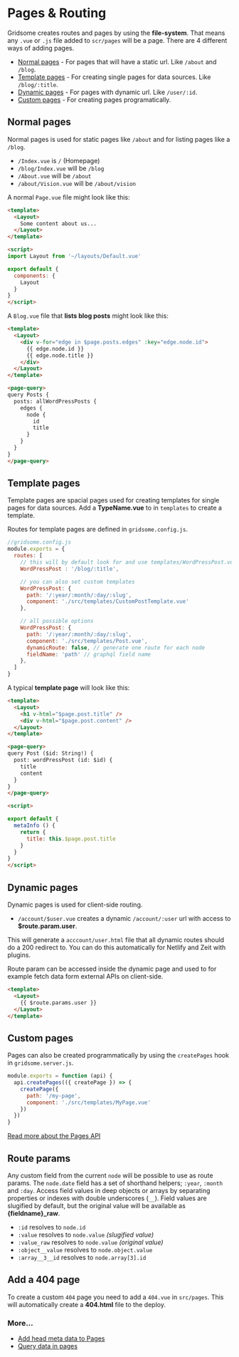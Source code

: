 # Pages & Routing
Gridsome creates routes and pages by using the **file-system**. That means any `.vue` or `.js` file added to `scr/pages` will be a page. There are 4 different ways of adding pages.

- [Normal pages](#normal-pages) - For pages that will have a static url. Like `/about` and `/blog`.
- [Template pages](#template-pages) - For creating single pages for data sources. Like `/blog/:title`.
- [Dynamic pages](#dynamic-pages) - For pages with dynamic url. Like `/user/:id`.
- [Custom pages](#custom-pages) - For creating pages programatically.

## Normal pages
Normal pages is used for static pages like `/about` and for listing pages like a `/blog`.

- `/Index.vue` is `/` (Homepage)
- `/blog/Index.vue` will be `/blog`
- `/About.vue` will be `/about`
- `/about/Vision.vue` will be `/about/vision`

A normal `Page.vue` file might look like this:

```html
<template>
  <Layout>
    Some content about us...
  </Layout>
</template>

<script>
import Layout from '~/layouts/Default.vue'

export default {
  components: {
    Layout
  }
}
</script>
```

A `Blog.vue` file that **lists blog posts** might look like this:

```html
<template>
  <Layout>
    <div v-for="edge in $page.posts.edges" :key="edge.node.id">
      {{ edge.node.id }}
      {{ edge.node.title }}
    </div>    
  </Layout>
</template>

<page-query>
query Posts {
  posts: allWordPressPosts {
    edges {
      node { 
        id
        title
      }
    }
  }
}
</page-query>
```

## Template pages

Template pages are spacial pages used for creating templates for single pages for data sources.
Add a **TypeName.vue** to in `templates` to create a template.

Routes for template pages are defined in `gridsome.config.js`.

```js
//gridsome.config.js
module.exports = {
  routes: [
    // this will by default look for and use templates/WordPressPost.vue
    WordPressPost : '/blog/:title',

    // you can also set custom templates
    WordPressPost: {
      path: '/:year/:month/:day/:slug',
      component: './src/templates/CustomPostTemplate.vue'
    },

    // all possible options
    WordPressPost: {
      path: '/:year/:month/:day/:slug',
      component: './src/templates/Post.vue',
      dynamicRoute: false, // generate one route for each node
      fieldName: 'path' // graphql field name
    },
  ]
}
``` 

A typical **template page** will look like this:

```html
<template>
  <Layout>
    <h1 v-html="$page.post.title" />
    <div v-html="$page.post.content" />
  </Layout>
</template>

<page-query>
query Post ($id: String!) {
  post: wordPressPost (id: $id) {
    title
    content
  }
}
</page-query>

<script>

export default {
  metaInfo () {
    return {
      title: this.$page.post.title
    }
  }
}
</script>
```

## Dynamic pages
Dynamic pages is used for client-side routing. 

- `/account/$user.vue` creates a dynamic `/account/:user` url with access to **$route.param.user**.

This will generate a `acccount/user.html` file that all dynamic routes should do a 200 redirect to. You can do this automatically for Netlify and Zeit with plugins.

Route param can be accessed inside the dynamic page and used to for example fetch data form external APIs on client-side.
```html
<template>
  <Layout>
    {{ $route.params.user }}
  </Layout>
</template>

```

## Custom pages

Pages can also be created programmatically by using the `createPages` hook in `gridsome.server.js`.

```js
module.exports = function (api) {
  api.createPages(({ createPage }) => {
    createPage({
      path: '/my-page',
      component: './src/templates/MyPage.vue'
    })
  })
}
```
[Read more about the Pages API](/docs/pages-api)


## Route params
Any custom field from the current `node` will be possible to use as route params. The `node.date` field has a set of shorthand helpers; `:year`, `:month` and `:day`. Access field values in deep objects or arrays by separating properties or indexes with double underscores (`__`). Field values are slugified by default, but the original value will be available as **{fieldname}_raw**.

- `:id` resolves to `node.id`
- `:value` resolves to `node.value` *(slugified value)*
- `:value_raw` resolves to `node.value` *(original value)*
- `:object__value` resolves to `node.object.value`
- `:array__3__id` resolves to `node.array[3].id`


## Add a 404 page
To create a custom `404` page you need to add a `404.vue` in `src/pages`. This will automatically create a **404.html** file to the deploy.


### More...

- [Add head meta data to Pages](/docs/head#add-head-meta-data-to-pages--templates)
- [Query data in pages](/docs/querying-data)

